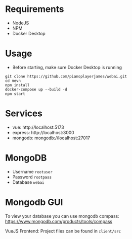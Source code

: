 # Requirements
- NodeJS
- NPM
- Docker Desktop

# Usage
- Before starting, make sure Docker Desktop is running

```
git clone https://github.com/pianoplayerjames/webai.git
cd mevn
npm install
docker-compose up --build -d
npm start
```

# Services
- vue: http://localhost:5173
- express: http://localhost:3000
- mongodb: mongodb://localhost:27017

# MongoDB
- Username ```rootuser```
- Password ```rootpass```
- Database ```webai```

# Mongodb GUI
To view your database you can use mongodb compass:
https://www.mongodb.com/products/tools/compass

VueJS Frontend:
Project files can be found in ```client/src```
